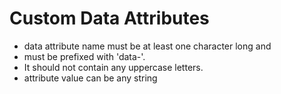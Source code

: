 # Custom Data Attributes

- data attribute name must be at least one character long and 
- must be prefixed with 'data-'. 
- It should not contain any uppercase letters.
- attribute value can be any string
